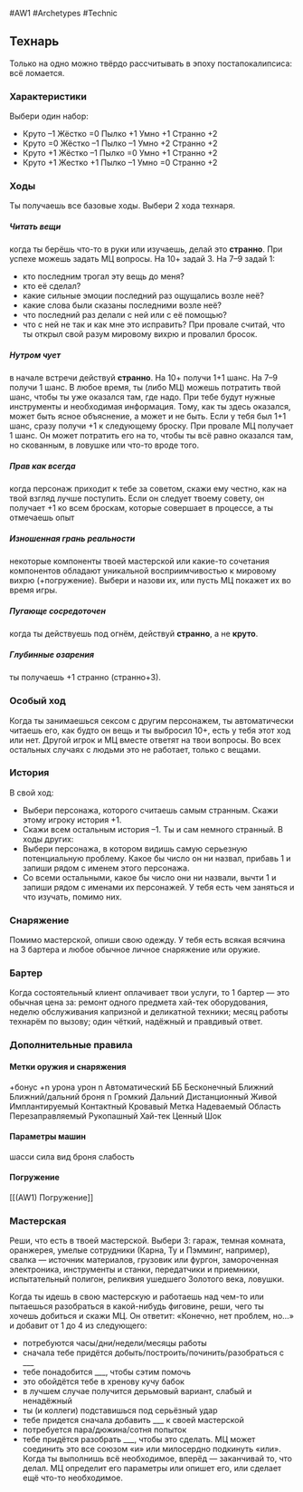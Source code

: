 #AW1 #Archetypes #Technic 

## Технарь

Только на одно можно твёрдо рассчитывать в эпоху постапокалипсиса: всё ломается.

### Характеристики 
Выбери один набор: 
- Круто –1 Жёстко =0 Пылко +1 Умно +1 Странно +2 
- Круто =0 Жёстко –1 Пылко –1 Умно +2 Странно +2 
- Круто +1 Жёстко –1 Пылко =0 Умно +1 Странно +2 
- Круто +1 Жестко +1 Пылко –1 Умно =0 Странно +2

### Ходы
Ты получаешь все базовые ходы. Выбери 2 хода технаря.

##### Читать вещи
когда ты берёшь что-то в руки или изучаешь, делай это **странно**. При успехе можешь задать МЦ вопросы. На 10+ задай 3. На 7–9 задай 1: 
- кто последним трогал эту вещь до меня? 
- кто её сделал? 
- какие сильные эмоции последний раз ощущались возле неё? 
- какие слова были сказаны последними возле неё? 
- что последний раз делали с ней или с её помощью? 
- что с ней не так и как мне это исправить? 
При провале считай, что ты открыл свой разум мировому вихрю и провалил бросок. 

##### Нутром чует
в начале встречи действуй **странно**. На 10+ получи 1+1 шанс. На 7–9 получи 1 шанс. В любое время, ты (либо МЦ) можешь потратить твой шанс, чтобы ты уже оказался там, где надо. При тебе будут нужные инструменты и необходимая информация. Тому, как ты здесь оказался, может быть ясное объяснение, а может и не быть. Если у тебя был 1+1 шанс, сразу получи +1 к следующему броску. При провале МЦ получает 1 шанс. Он может потратить его на то, чтобы ты всё равно оказался там, но скованным, в ловушке или что-то вроде того. 

##### Прав как всегда
когда персонаж приходит к тебе за советом, скажи ему честно, как на твой взгляд лучше поступить. Если он следует твоему совету, он получает +1 ко всем броскам, которые совершает в процессе, а ты отмечаешь опыт

##### Изношенная грань реальности
некоторые компоненты твоей мастерской или какие-то сочетания компонентов обладают уникальной восприимчивостью к мировому вихрю (+погружение). Выбери и назови их, или пусть МЦ покажет их во время игры. 

##### Пугающе сосредоточен
когда ты действуешь под огнём, действуй **странно**, а не **круто**. 

##### Глубинные озарения
ты получаешь +1 странно (странно+3).

### Особый ход
Когда ты занимаешься сексом с другим персонажем, ты автоматически читаешь его, как будто он вещь и ты выбросил 10+, есть у тебя этот ход или нет. Другой игрок и МЦ вместе ответят на твои вопросы. 
Во всех остальных случаях с людьми это не работает, только с вещами.

### История
В свой ход: 
- Выбери персонажа, которого считаешь самым странным. Скажи этому игроку история +1. 
- Скажи всем остальным история –1. Ты и сам немного странный. 
В ходы других: 
- Выбери персонажа, в котором видишь самую серьезную потенциальную проблему. Какое бы число он ни назвал, прибавь 1 и запиши рядом с именем этого персонажа. 
- Со всеми остальными, какое бы число они ни назвали, вычти 1 и запиши рядом с именами их персонажей. У тебя есть чем заняться и что изучать, помимо них.

### Снаряжение 
Помимо мастерской, опиши свою одежду. У тебя есть всякая всячина на 3 бартера и любое обычное личное снаряжение или оружие.

### Бартер
Когда состоятельный клиент оплачивает твои услуги, то 1 бартер — это обычная цена за: ремонт одного предмета хай-тек оборудования, неделю обслуживания капризной и деликатной техники; месяц работы технарём по вызову; один чёткий, надёжный и правдивый ответ.

### Дополнительные правила

#### Метки оружия и снаряжения

+бонус 
+n урона 
урон n 
Автоматический 
ББ 
Бесконечный 
Ближний 
Ближний/дальний 
броня n 
Громкий 
Дальний 
Дистанционный 
Живой 
Имплантируемый 
Контактный 
Кровавый 
Метка 
Надеваемый 
Область 
Перезаправляемый 
Рукопашный 
Хай-тек 
Ценный 
Шок 
#### Параметры машин 
шасси 
сила 
вид 
броня 
слабость

#### Погружение
[[(AW1) Погружение]]

### Мастерская
Реши, что есть в твоей мастерской. Выбери 3: гараж, темная комната, оранжерея, умелые сотрудники (Карна, Ту и Пэмминг, например), свалка — источник материалов, грузовик или фургон, замороченная электроника, инструменты и станки, передатчики и приемники, испытательный полигон, реликвия ушедшего Золотого века, ловушки.

Когда ты идешь в свою мастерскую и работаешь над чем-то или пытаешься разобраться в какой-нибудь фиговине, реши, чего ты хочешь добиться и скажи МЦ. Он ответит: «Конечно, нет проблем, но…» и добавит от 1 до 4 из следующего: 
- потребуются часы/дни/недели/месяцы работы
- сначала тебе придётся добыть/построить/починить/разобраться с \_\_\_
- тебе понадобится \_\_\_, чтобы сэтим помочь
- это обойдётся тебе в хренову кучу бабок
- в лучшем случае получится дерьмовый вариант, слабый и ненадёжный
- ты (и коллеги) подставишься под серьёзный удар
- тебе придется сначала добавить \_\_\_ к своей мастерской
- потребуется пара/дюжина/сотня попыток
- тебе придётся разобрать \_\_\_, чтобы это сделать. 
МЦ может соединить это все союзом «и» или милосердно подкинуть «или». Когда ты выполнишь всё необходимое, вперёд — заканчивай то, что делал. МЦ определит его параметры или опишет его, или сделает ещё что-то необходимое.